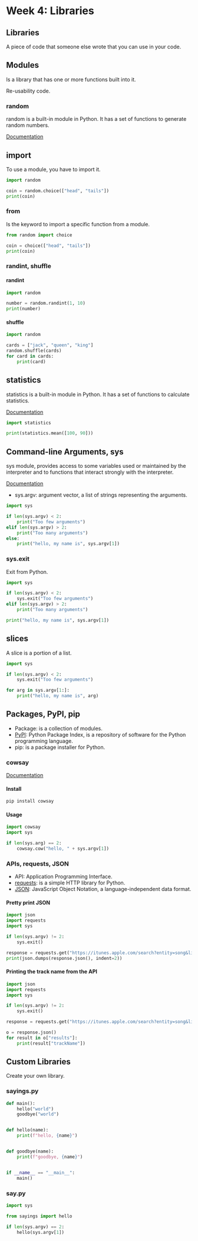 # Week 4: Libraries

## Libraries

A piece of code that someone else wrote that you can use in your code.

## Modules

Is a library that has one or more functions built into it.

Re-usability code. 

### random

random is a built-in module in Python. It has a set of functions to generate random numbers.

[Documentation](https://docs.python.org/3/library/random.html)

## import

To use a module, you have to import it.

```python
import random

coin = random.choice(["head", "tails"])
print(coin)
```

### from

Is the keyword to import a specific function from a module.

```python
from random import choice

coin = choice(["head", "tails"])
print(coin)
```

### randint, shuffle

#### randint

```python
import random

number = random.randint(1, 10)
print(number)
```

#### shuffle

```python
import random

cards = ["jack", "queen", "king"]
random.shuffle(cards)
for card in cards:
    print(card)
```

## statistics

statistics is a built-in module in Python. It has a set of functions to calculate statistics.

[Documentation](https://docs.python.org/3/library/statistics.html)

```python
import statistics

print(statistics.mean([100, 90]))
```

## Command-line Arguments, sys

sys module, provides access to some variables used or maintained by the interpreter and to functions that interact strongly with the interpreter.

[Documentation](https://docs.python.org/3/library/sys.html)

- sys.argv: argument vector, a list of strings representing the arguments.

```python
import sys

if len(sys.argv) < 2:
    print("Too few arguments")
elif len(sys.argv) > 2:
    print("Too many arguments")
else:
    print("hello, my name is", sys.argv[1])
```

### sys.exit

Exit from Python.

```python
import sys

if len(sys.argv) < 2:
    sys.exit("Too few arguments")
elif len(sys.argv) > 2:
    print("Too many arguments")

print("hello, my name is", sys.argv[1])
```

## slices

A slice is a portion of a list.

```python
import sys

if len(sys.argv) < 2:
    sys.exit("Too few arguments")

for arg in sys.argv[1:]:
    print("hello, my name is", arg)
```

## Packages, PyPI, pip

- Package: is a collection of modules.
- [PyPI](pypi.org): Python Package Index, is a repository of software for the Python programming language.
- pip: is a package installer for Python.

### cowsay 

[Documentation](https://pypi.org/project/cowsay/)

#### Install

```bash
pip install cowsay
```

#### Usage

```python
import cowsay
import sys

if len(sys.arg) == 2:
    cowsay.cow("hello, " + sys.argv[1])
```

### APIs, requests, JSON

- API: Application Programming Interface.
- [requests](pypi.org/project/requests): is a simple HTTP library for Python.
- [JSON](https://docs.python.org/3/library/json.html): JavaScript Object Notation, a language-independent data format.

#### Pretty print JSON

```python
import json
import requests
import sys

if len(sys.argv) != 2:
    sys.exit()

response = requests.get("https://itunes.apple.com/search?entity=song&limit=1&term=" + sys.argv[1])
print(json.dumps(response.json(), indent=2))
```

#### Printing the track name from the API

```python
import json
import requests
import sys

if len(sys.argv) != 2:
    sys.exit()

response = requests.get("https://itunes.apple.com/search?entity=song&limit=50&term=" + sys.argv[1])

o = response.json()
for result in o["results"]:
    print(result["trackName"]) 
```

## Custom Libraries

Create your own library.

### sayings.py

```python
def main():
    hello("world")
    goodbye("world")


def hello(name):
    print(f"hello, {name}")


def goodbye(name):
    print(f"goodbye, {name}")


if __name__ == "__main__":
    main()
```

### say.py

```python
import sys

from sayings import hello

if len(sys.argv) == 2:
    hello(sys.argv[1])
```
